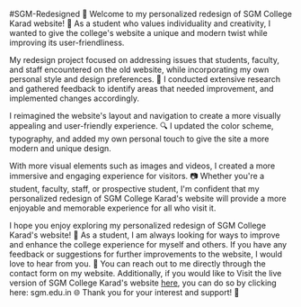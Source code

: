 #SGM-Redesigned 🎨
Welcome to my personalized redesign of SGM College Karad website! 🎉 As a student who values individuality and creativity, I wanted to give the college's website a unique and modern twist while improving its user-friendliness.

My redesign project focused on addressing issues that students, faculty, and staff encountered on the old website, while incorporating my own personal style and design preferences. 🎨 I conducted extensive research and gathered feedback to identify areas that needed improvement, and implemented changes accordingly.

I reimagined the website's layout and navigation to create a more visually appealing and user-friendly experience. 🔍 I updated the color scheme, typography, and added my own personal touch to give the site a more modern and unique design.

With more visual elements such as images and videos, I created a more immersive and engaging experience for visitors. 📷 Whether you're a student, faculty, staff, or prospective student, I'm confident that my personalized redesign of SGM College Karad's website will provide a more enjoyable and memorable experience for all who visit it.

I hope you enjoy exploring my personalized redesign of SGM College Karad's website! 🌟 As a student, I am always looking for ways to improve and enhance the college experience for myself and others. If you have any feedback or suggestions for further improvements to the website, I would love to hear from you. 💬 You can reach out to me directly through the contact form on my website. Additionally, if you would like to Visit the live version of SGM College Karad's website [here](https://sgm.edu.in/), you can do so by clicking here: sgm.edu.in 🌐 Thank you for your interest and support! 🙏
